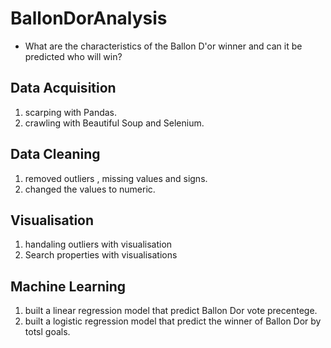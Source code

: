 # BallonDorAnalysis
* What are the characteristics of the Ballon D'or winner and can it be predicted who will win?

## Data Acquisition
1. scarping with Pandas.
2. crawling with Beautiful Soup and Selenium.

## Data Cleaning
1. removed outliers , missing values and signs.
2. changed the values to numeric.

## Visualisation
1. handaling outliers with visualisation
2. Search properties with visualisations

## Machine Learning
1. built a linear regression model that predict Ballon Dor vote precentege.
2. built a logistic regression model that predict the winner of Ballon Dor by totsl goals.
